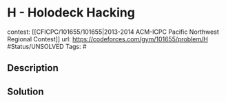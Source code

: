 # H - Holodeck Hacking

contest: [[CFICPC/101655/101655|2013-2014 ACM-ICPC Pacific Northwest Regional Contest]]
url: https://codeforces.com/gym/101655/problem/H
#Status/UNSOLVED
Tags: #

## Description

## Solution

